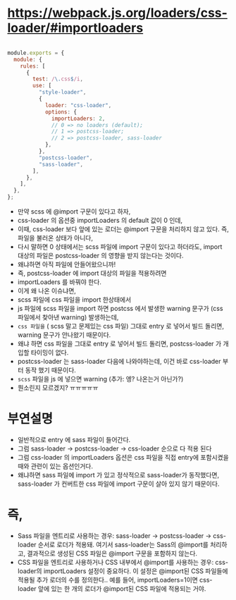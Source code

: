 # https://webpack.js.org/loaders/css-loader/#importloaders

```js

module.exports = {
  module: {
    rules: [
      {
        test: /\.css$/i,
        use: [
          "style-loader",
          {
            loader: "css-loader",
            options: {
              importLoaders: 2,
              // 0 => no loaders (default);
              // 1 => postcss-loader;
              // 2 => postcss-loader, sass-loader
            },
          },
          "postcss-loader",
          "sass-loader",
        ],
      },
    ],
  },
};
```


- 만약 scss 에 @import 구문이 있다고 하자, 
- css-loader 의 옵션중 importLoaders 의 default 값이 0 인데, 
- 이때, css-loader 보다 앞에 있는 로더는 @import 구문을 처리하지 않고 있다. 즉, 파일을 불러온 상태가 아니다, 
- 다시 말하면 0 상태에서는 scss 파일에 import 구문이 있다고 하더라도, import 대상의 파일은 postcss-loader 의 영향을 받지 않는다는 것이다. 
- 왜냐하면 아직 파일에 안들어왔으니까!
- 즉, postcss-loader 에 import 대상의 파일을 적용하려면 
- importLoaders 를 바꿔야 한다. 
- 이게 왜 나온 이슈냐면, 
- scss 파일에 css 파일을 import 한상태에서 
- js 파일에 scss 파일을 import 하면 postcss 에서 발생한 warning 문구가 (css 파일에서 찾아낸 warning) 발생하는데, 
- `css 파일을` ( scss 말고 문제있는 css 파일) 그대로 entry 로 넣어서 빌드 돌리면, warning 문구가 안나왔기 때문이다. 
- 왜냐 하면 css 파일을 그대로 entry 로 넣어서 빌드 돌리면, postcss-loader 가 개입할 타이밍이 없다.
- postcss-loader 는 sass-loader 다음에 나와야하는데, 이건 바로 css-loader 부터 동작 했기 때문이다.
- `scss` 파일을 js 에 넣으면 warning  (추가: 엥? 나온는거 아닌가?)
- 뭔소린지 모르겠지? ㅠㅠㅠㅠㅠ


# 부연설명
- 일반적으로 entry 에 sass 파일이 들어간다.
- 그럼 sass-loader -> postcss-loader -> css-loader 순으로 다 적용 된다
- 그럼 css-loader 의  importLoaders 옵션은 css 파일을 직접 entry에 포함시켰을때와 관련이 있는 옵션인거다.
- 왜냐하면  sass 파일에  import 가 있고 정삭적으로 sass-loader가 동작했다면, sass-loader 가 컨버트한 css 파일에 import 구문이 살아 있지 않기 때문이다.

# 즉,
- Sass 파일을 엔트리로 사용하는 경우: sass-loader -> postcss-loader -> css-loader 순서로 로더가 적용돼. 여기서 sass-loader는 Sass의 @import를 처리하고, 결과적으로 생성된 CSS 파일은 @import 구문을 포함하지 않는다.
- CSS 파일을 엔트리로 사용하거나 CSS 내부에서 @import를 사용하는 경우: css-loader의 importLoaders 설정이 중요하다. 이 설정은 @import된 CSS 파일들에 적용될 추가 로더의 수를 정의한다.. 예를 들어, importLoaders=1이면 css-loader 앞에 있는 한 개의 로더가 @import된 CSS 파일에 적용되는 거야.

